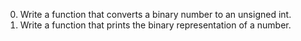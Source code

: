0. Write a function that converts a binary number to an unsigned int.
1. Write a function that prints the binary representation of a number.

